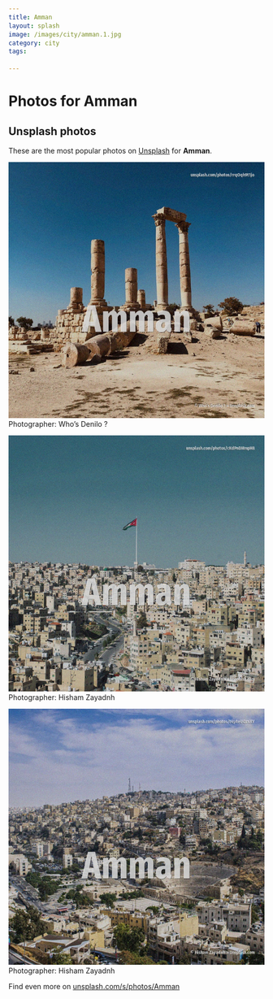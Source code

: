 ```yaml
---
title: Amman
layout: splash
image: /images/city/amman.1.jpg
category: city
tags:

---
```

# Photos for Amman
 
## Unsplash photos
These are the most popular photos on [Unsplash](https://unsplash.com) for **Amman**.
 
![Amman](/images/city/amman.1.jpg)
Photographer:  Who’s Denilo ?
 
![Amman](/images/city/amman.2.jpg)
Photographer:  Hisham Zayadnh
 
![Amman](/images/city/amman.3.jpg)
Photographer:  Hisham Zayadnh
 
Find even more on [unsplash.com/s/photos/Amman](https://unsplash.com/s/photos/Amman)
 
